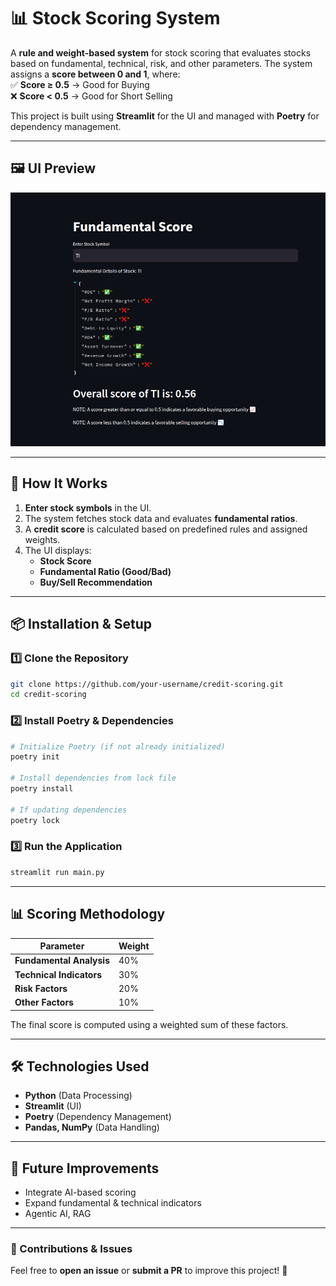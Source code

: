 # **📊 Stock Scoring System**  

A **rule and weight-based system** for stock scoring that evaluates stocks based on fundamental, technical, risk, and other parameters. The system assigns a **score between 0 and 1**, where:  
✅ **Score ≥ 0.5** → Good for Buying  
❌ **Score < 0.5** → Good for Short Selling  

This project is built using **Streamlit** for the UI and managed with **Poetry** for dependency management.  

---
## **🖼️ UI Preview**  
![Credit Scoring UI](screenshot.png)  


---

## **🚀 How It Works**  
1. **Enter stock symbols** in the UI.  
2. The system fetches stock data and evaluates **fundamental ratios**.  
3. A **credit score** is calculated based on predefined rules and assigned weights.  
4. The UI displays:  
   - **Stock Score**  
   - **Fundamental Ratio (Good/Bad)**  
   - **Buy/Sell Recommendation**  

---

## **📦 Installation & Setup**  

### **1️⃣ Clone the Repository**  
```bash
git clone https://github.com/your-username/credit-scoring.git
cd credit-scoring
```

### **2️⃣ Install Poetry & Dependencies**  
```bash
# Initialize Poetry (if not already initialized)
poetry init  

# Install dependencies from lock file
poetry install  

# If updating dependencies
poetry lock  
```

### **3️⃣ Run the Application**  
```bash
streamlit run main.py
```

---

## **📊 Scoring Methodology**  

| Parameter  | Weight  |
|------------|--------|
| **Fundamental Analysis** | 40% |
| **Technical Indicators** | 30% |
| **Risk Factors** | 20% |
| **Other Factors** | 10% |

The final score is computed using a weighted sum of these factors.  

---

## **🛠️ Technologies Used**  
- **Python** (Data Processing)  
- **Streamlit** (UI)  
- **Poetry** (Dependency Management)  
- **Pandas, NumPy** (Data Handling)  

---

## **📌 Future Improvements**  
- Integrate AI-based scoring  
- Expand fundamental & technical indicators  
- Agentic AI, RAG

---

### **📩 Contributions & Issues**  
Feel free to **open an issue** or **submit a PR** to improve this project! 🚀  

